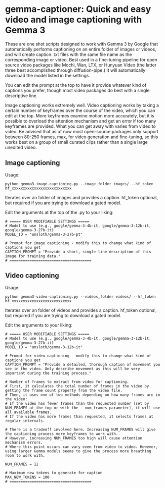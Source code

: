 # gemma-captioner: Quick and easy video and image captioning with Gemma 3

These are one shot scripts designed to work with Gemma 3 by Google that automatically performs captioning on an entire folder of images or videos, and will create caption .txt files with the same file name as the corresponding image or video. Best used in a fine-tuning pipeline for open source video packages like Mochi, Wan, LTX, or Hunyuan Video (the latter three best accomplished through diffusion-pipe.) It will automatically download the model listed in the settings.

You can edit the prompt at the top to have it provide whatever kind of captions you prefer, though most video packages do best with a single descriptive line.

Image captioning works extremely well. Video captioning works by taking a certain number of keyframes over the course of the video, which you can edit at the top. More keyframes examine motion more accurately, but it is possible to overload the attention mechanism and get an error if too many keyframes are provided. What you can get away with varies from video to video. Be advised that as of now most open-source packages only support between 80-250 frames, max, for video generation and fine-tuning, so this works best on a group of small curated clips rather than a single large unedited video. 

## Image captioning

Usage:
```
python gemma3-image-captioning.py --image_folder images/ --hf_token hf_xxxxxxxxxxxxxxxxxxxxxxxxxxx
```
Iterates over an folder of images and provides a caption. hf_token optional, but required if you are trying to download a gated model.

Edit the arguments at the top of the .py to your liking:
```
# ===== USER MODIFIABLE SETTINGS =====
# Model to use (e.g., google/gemma-3-4b-it, google/gemma-3-12b-it, google/gemma-3-27b-it)
MODEL_ID = "unsloth/gemma-3-27b-pt"

# Prompt for image captioning - modify this to change what kind of captions you get
CAPTION_PROMPT = "Provide a short, single-line description of this image for training data."
# =====================================
```

## Video captioning

Usage:
```
python gemma3-video-captioning.py --videos_folder videos/ --hf_token hf_xxxxxxxxxxxxxxxxxxxxxxxxxxx
```
Iterates over an folder of videos and provides a caption. hf_token optional, but required if you are trying to download a gated model.

Edit the arguments to your liking:
```
# ===== USER MODIFIABLE SETTINGS =====
# Model to use (e.g., google/gemma-3-4b-it, google/gemma-3-12b-it, google/gemma-3-27b-it)
MODEL_ID = "unsloth/gemma-3-12b-it"

# Prompt for video captioning - modify this to change what kind of captions you get
CAPTION_PROMPT = "Provide a detailed, thorough caption of movement you see in the video. Only describe movement as this will be very important during the training process."

# Number of frames to extract from video for captioning.
# First, it calculates the total number of frames in the video by getting the frame count property from the video file.
# Then, it uses one of two methods depending on how many frames are in the video:
# If the video has fewer frames than the requested number (set by NUM_FRAMES at the top or with the --num_frames parameter), it will use all available frames.
# If the video has more frames than requested, it selects frames at regular intervals.

# There is a tradeoff involved here. Increasing NUM_FRAMES will give the captioning process more keyframes to work with.
# However, increasing NUM_FRAMES too high will cause attention mechanism errors.
# Where this point occurs can vary even from video to video. However, using larger Gemma models seems to give the process more breathing room to work with. 

NUM_FRAMES = 12

# Maximum new tokens to generate for caption
MAX_NEW_TOKENS = 100
# =====================================
```

